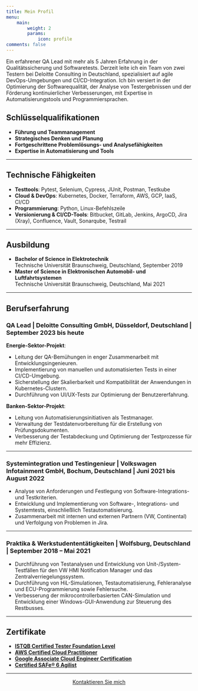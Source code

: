```yaml
---
title: Mein Profil
menu:
    main:
        weight: 2
        params:
            icon: profile
comments: false
---
```

Ein erfahrener QA Lead mit mehr als 5 Jahren Erfahrung in der Qualitätssicherung
und Softwaretests. Derzeit leite ich ein Team von zwei Testern bei Deloitte
Consulting in Deutschland, spezialisiert auf agile DevOps-Umgebungen und
CI/CD-Integration. Ich bin versiert in der Optimierung der Softwarequalität, der
Analyse von Testergebnissen und der Förderung kontinuierlicher Verbesserungen,
mit Expertise in Automatisierungstools und Programmiersprachen.

## Schlüsselqualifikationen

- **Führung und Teammanagement**
- **Strategisches Denken und Planung**
- **Fortgeschrittene Problemlösungs- und Analysefähigkeiten**
- **Expertise in Automatisierung und Tools**

---

## Technische Fähigkeiten

- **Testtools**: Pytest, Selenium, Cypress, JUnit, Postman, Testkube
- **Cloud & DevOps**: Kubernetes, Docker, Terraform, AWS, GCP, IaaS, CI/CD
- **Programmierung**: Python, Linux-Befehlszeile
- **Versionierung & CI/CD-Tools**: Bitbucket, GitLab, Jenkins, ArgoCD, Jira
  (Xray), Confluence, Vault, Sonarqube, Testrail

---

## Ausbildung

- **Bachelor of Science in Elektrotechnik**  
  Technische Universität Braunschweig, Deutschland, September 2019
- **Master of Science in Elektronischen Automobil- und Luftfahrtsystemen**  
  Technische Universität Braunschweig, Deutschland, Mai 2021

---

## Berufserfahrung

### QA Lead | Deloitte Consulting GmbH, Düsseldorf, Deutschland | September 2023 bis heute

**Energie-Sektor-Projekt**:

- Leitung der QA-Bemühungen in enger Zusammenarbeit mit Entwicklungsingenieuren.
- Implementierung von manuellen und automatisierten Tests in einer
  CI/CD-Umgebung.
- Sicherstellung der Skalierbarkeit und Kompatibilität der Anwendungen in
  Kubernetes-Clustern.
- Durchführung von UI/UX-Tests zur Optimierung der Benutzererfahrung.  

**Banken-Sektor-Projekt**:

- Leitung von Automatisierungsinitiativen als Testmanager.
- Verwaltung der Testdatenvorbereitung für die Erstellung von
  Prüfungsdokumenten.
- Verbesserung der Testabdeckung und Optimierung der Testprozesse für mehr
  Effizienz.

---

### Systemintegration und Testingenieur | Volkswagen Infotainment GmbH, Bochum, Deutschland | Juni 2021 bis August 2022

- Analyse von Anforderungen und Festlegung von Software-Integrations- und
  Testkriterien.
- Entwicklung und Implementierung von Software-, Integrations- und Systemtests,
  einschließlich Testautomatisierung.
- Zusammenarbeit mit internen und externen Partnern (VW, Continental) und
  Verfolgung von Problemen in Jira.

---

### Praktika & Werkstudententätigkeiten | Wolfsburg, Deutschland | September 2018 – Mai 2021

- Durchführung von Testanalysen und Entwicklung von Unit-/System-Testfällen für
  den VW HMI Notification Manager und das Zentralverriegelungssystem.
- Durchführung von HiL-Simulationen, Testautomatisierung, Fehleranalyse und
  ECU-Programmierung sowie Fehlersuche.
- Verbesserung der mikrocontrollerbasierten CAN-Simulation und Entwicklung einer
  Windows-GUI-Anwendung zur Steuerung des Restbusses.

---

## Zertifikate

- **[ISTQB Certified Tester Foundation
  Level](http://scr.istqb.org/?name=sahraoui&number=105833)**
- **[AWS Certified Cloud
  Practitioner](https://www.credly.com/badges/c39efa09-170b-4d19-bea9-e8a0e136c53e)**
- **[Google Associate Cloud Engineer
  Certification](https://www.credly.com/badges/d282e0bc-d4ab-4458-a707-3928e79e47bb)**
- **[Certified SAFe® 6
  Agilist](https://www.credly.com/badges/b8d14f21-a729-4828-a475-59c15aca6730)**

---
<div class="contact-me" style="text-align: center;">
    <a href="/de/contact" class="btn btn-primary">Kontaktieren Sie mich</a>
</div>
